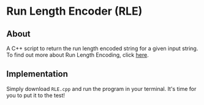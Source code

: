# Run Length Encoder (RLE)

## About

A C++ script to return the run length encoded string for a given input string. To find out more about Run Length Encoding, click [here](https://en.wikipedia.org/wiki/Run-length_encoding).

## Implementation

Simply download `RLE.cpp` and run the program in your terminal. It's time for you to put it to the test!
